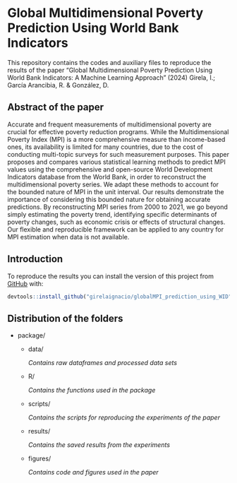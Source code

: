 
<!-- README.md is generated from README.Rmd. Please edit that file -->

# Global Multidimensional Poverty Prediction Using World Bank Indicators

This repository contains the codes and auxiliary files to reproduce the
results of the paper “Global Multidimensional Poverty Prediction Using
World Bank Indicators: A Machine Learning Approach” (2024) Girela, I.;
García Arancibia, R. & González, D.

## Abstract of the paper

Accurate and frequent measurements of multidimensional poverty are
crucial for effective poverty reduction programs. While the
Multidimensional Poverty Index (MPI) is a more comprehensive measure
than income-based ones, its availability is limited for many countries,
due to the cost of conducting multi-topic surveys for such measurement
purposes. This paper proposes and compares various statistical learning
methods to predict MPI values using the comprehensive and open-source
World Development Indicators database from the World Bank, in order to
reconstruct the multidimensional poverty series. We adapt these methods
to account for the bounded nature of MPI in the unit interval. Our
results demonstrate the importance of considering this bounded nature
for obtaining accurate predictions. By reconstructing MPI series from
2000 to 2021, we go beyond simply estimating the poverty trend,
identifying specific determinants of poverty changes, such as economic
crisis or effects of structural changes. Our flexible and reproducible
framework can be applied to any country for MPI estimation when data is
not available.

## Introduction

To reproduce the results you can install the version of this project
from [GitHub](https://github.com/) with:

``` r
devtools::install_github("girelaignacio/globalMPI_prediction_using_WID")
```

## Distribution of the folders

- package/

  - data/

    *Contains raw dataframes and processed data sets*

  - R/

    *Contains the functions used in the package*

  - scripts/

    *Contains the scripts for reproducing the experiments of the paper*

  - results/

    *Contains the saved results from the experiments*

  - figures/

    *Contains code and figures used in the paper*
